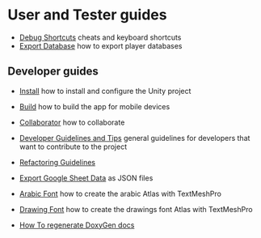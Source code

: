# User and Tester guides

- [Debug Shortcuts](DebugShortcuts.md) cheats and keyboard shortcuts
- [Export Database](ExportPlayerDatabase.md) how to export player databases

## Developer guides

- [Install](INSTALL.md) how to install and configure the Unity project
- [Build](Build.md) how to build the app for mobile devices
- [Collaborator](Collaborator.md) how to collaborate
- [Developer Guidelines and Tips](DeveloperGuidelines.md) general guidelines for developers that want to contribute to the project
- [Refactoring Guidelines](RefactoringGuidelines.md)
- [Export Google Sheet Data](ExportGoogleSheetData.md) as JSON files
- [Arabic Font](ArabicFont.md) how to create the arabic Atlas with TextMeshPro
- [Drawing Font](DrawingsFont.md) how to create the drawings font Atlas with TextMeshPro

- [How To regenerate DoxyGen docs](APIDocsGeneration.html)

